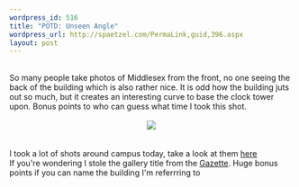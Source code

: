 ```yaml
--- 
wordpress_id: 516
title: "POTD: Unseen Angle"
wordpress_url: http://spaetzel.com/PermaLink,guid,396.aspx
layout: post
---
```

<br />
        So many people take photos of Middlesex from the front, no one seeing the back of
        the building which is also rather nice. It is odd how the building juts out so much,
        but it creates an interesting curve to base the clock tower upon. Bonus points to
        who can guess what time I took this shot.<br />
        <br />
        <center><a href="http://www.redune.com/photos/Edited/Unseen Angle_l.jpg"><img src="/spaetzel/photos/Edited/Unseen Angle_m.jpg" border= 0></a>
        </center>
        <br />
        <br />
        I took a lot of shots around campus today, take a look at them <a href="http://www.redune.com/gallery/gallery.aspx?gallery=2004_02_04 - The Ents">here</a>
        <br />
        If you're wondering I stole the gallery title from the <a href="http://www.gazette.uwo.ca/">Gazette</a>.
        Huge bonus points if you can name the building I'm referrring to<img width="0" height="0" src="http://spaetzel.com/aggbug.ashx?id=396" />
